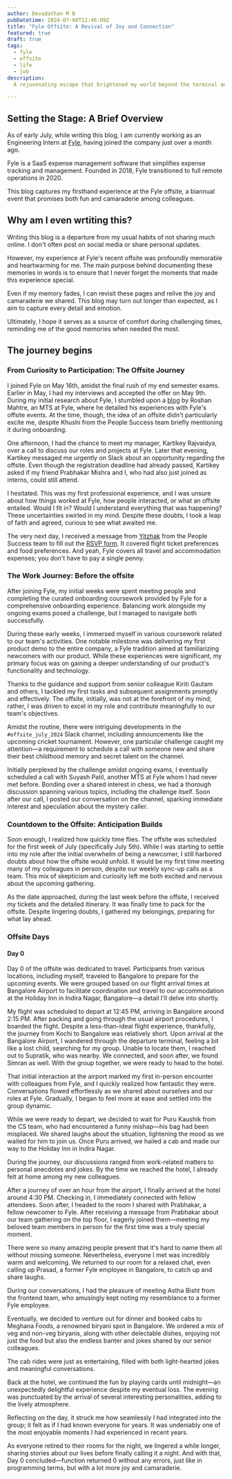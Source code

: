 ```yaml
---
author: Devadathan M B
pubDatetime: 2024-07-08T12:46:09Z
title: "Fyle Offsite: A Revival of Joy and Connection"
featured: true
draft: true
tags:
  - fyle
  - offsite
  - life
  - job
description:
  A rejuvenating escape that brightened my world beyond the terminal and code editors, reminding me of the vibrant joy found in shared moments and new friendships.

---
```


## Setting the Stage: A Brief Overview

As of early July, while writing this blog, I am currently working as an Engineering Intern at [Fyle](https://www.fylehq.com), having joined the company just over a month ago. 

Fyle is a SaaS expense management software that simplifies expense tracking and management. Founded in 2018, Fyle transitioned to full remote operations in 2020. 

This blog captures my firsthand experience at the Fyle offsite, a biannual event that promises both fun and camaraderie among colleagues.

## Why am I even wrtiting this?

Writing this blog is a departure from my usual habits of not sharing much online. I don't often post on social media or share personal updates.

However, my experience at Fyle's recent offsite was profoundly memorable and heartwarming for me. The main purpose behind documenting these memories in words is to ensure that I never forget the moments that made this experience special.

Even if my memory fades, I can revisit these pages and relive the joy and camaraderie we shared. This blog may turn out longer than expected, as I aim to capture every detail and emotion.

Ultimately, I hope it serves as a source of comfort during challenging times, reminding me of the good memories when needed the most.


## The journey begins
### From Curiosity to Participation: The Offsite Journey

I joined Fyle on May 16th, amidst the final rush of my end semester exams. Earlier in May, I had my interviews and accepted the offer on May 9th. During my initial research about Fyle, I stumbled upon a [blog](link_placeholder) by Roshan Mahtre, an MTS at Fyle, where he detailed his experiences with Fyle's offsite events. At the time, though, the idea of an offsite didn't particularly excite me, despite Khushi from the People Success team briefly mentioning it during onboarding.

One afternoon, I had the chance to meet my manager, Kartikey Rajvaidya, over a call to discuss our roles and projects at Fyle. Later that evening, Kartikey messaged me urgently on Slack about an opportunity regarding the offsite. Even though the registration deadline had already passed, Kartikey asked if my friend Prabhakar Mishra and I, who had also just joined as interns, could still attend.

I hesitated. This was my first professional experience, and I was unsure about how things worked at Fyle, how people interacted, or what an offsite entailed. Would I fit in? Would I understand everything that was happening? These uncertainties swirled in my mind. Despite these doubts, I took a leap of faith and agreed, curious to see what awaited me.

The very next day, I received a message from [Yitzhak](linkedin_profile_link_here) from the People Success team to fill out the [RSVP form](#). It covered flight ticket preferences and food preferences. And yeah, Fyle covers all travel and accommodation expenses; you don't have to pay a single penny.

### The Work Journey: Before the offsite 
After joining Fyle, my initial weeks were spent meeting people and completing the curated onboarding coursework provided by Fyle for a comprehensive onboarding experience. Balancing work alongside my ongoing exams posed a challenge, but I managed to navigate both successfully.

During these early weeks, I immersed myself in various coursework related to our team's activities. One notable milestone was delivering my first product demo to the entire company, a Fyle tradition aimed at familiarizing newcomers with our product. While these experiences were significant, my primary focus was on gaining a deeper understanding of our product's functionality and technology.

Thanks to the guidance and support from senior colleague Kiriti Gautam and others, I tackled my first tasks and subsequent assignments promptly and effectively. The offsite, initially, was not at the forefront of my mind; rather, I was driven to excel in my role and contribute meaningfully to our team's objectives.

Amidst the routine, there were intriguing developments in the `#offsite_july_2024` Slack channel, including announcements like the upcoming cricket tournament. However, one particular challenge caught my attention—a requirement to schedule a call with someone new and share their best childhood memory and secret talent on the channel.

Initially perplexed by the challenge amidst ongoing exams, I eventually scheduled a call with Suyash Patil, another MTS at Fyle whom I had never met before. Bonding over a shared interest in chess, we had a thorough discussion spanning various topics, including the challenge itself. Soon after our call, I posted our conversation on the channel, sparking immediate interest and speculation about the mystery caller.

### Countdown to the Offsite: Anticipation Builds

Soon enough, I realized how quickly time flies. The offsite was scheduled for the first week of July (specifically July 5th). While I was starting to settle into my role after the initial overwhelm of being a newcomer, I still harbored doubts about how the offsite would unfold. It would be my first time meeting many of my colleagues in person, despite our weekly sync-up calls as a team. This mix of skepticism and curiosity left me both excited and nervous about the upcoming gathering.

As the date approached, during the last week before the offsite, I received my tickets and the detailed itinerary. It was finally time to pack for the offsite. Despite lingering doubts, I gathered my belongings, preparing for what lay ahead.

### Offsite Days

#### Day 0
Day 0 of the offsite was dedicated to travel. Participants from various locations, including myself, traveled to Bangalore to prepare for the upcoming events. We were grouped based on our flight arrival times at Bangalore Airport to facilitate coordination and travel to our accommodation at the Holiday Inn in Indira Nagar, Bangalore—a detail I'll delve into shortly.

My flight was scheduled to depart at 12:45 PM, arriving in Bangalore around 2:15 PM. After packing and going through the usual airport procedures, I boarded the flight. Despite a less-than-ideal flight experience, thankfully, the journey from Kochi to Bangalore was relatively short. Upon arrival at the Bangalore Airport, I wandered through the departure terminal, feeling a bit like a lost child, searching for my group. Unable to locate them, I reached out to Supratik, who was nearby. We connected, and soon after, we found Simran as well. With the group together, we were ready to head to the hotel.

That initial interaction at the airport marked my first in-person encounter with colleagues from Fyle, and I quickly realized how fantastic they were. Conversations flowed effortlessly as we shared about ourselves and our roles at Fyle. Gradually, I began to feel more at ease and settled into the group dynamic.

While we were ready to depart, we decided to wait for Puru Kaushik from the CS team, who had encountered a funny mishap—his bag had been misplaced. We shared laughs about the situation, lightening the mood as we waited for him to join us. Once Puru arrived, we hailed a cab and made our way to the Holiday Inn in Indira Nagar.

During the journey, our discussions ranged from work-related matters to personal anecdotes and jokes. By the time we reached the hotel, I already felt at home among my new colleagues.

After a journey of over an hour from the airport, I finally arrived at the hotel around 4:30 PM. Checking in, I immediately connected with fellow attendees. Soon after, I headed to the room I shared with Prabhakar, a fellow newcomer to Fyle. After receiving a message from Prabhakar about our team gathering on the top floor, I eagerly joined them—meeting my beloved team members in person for the first time was a truly special moment. 

There were so many amazing people present that it's hard to name them all without missing someone. Nevertheless, everyone I met was incredibly warm and welcoming. We returned to our room for a relaxed chat, even calling up Prasad, a former Fyle employee in Bangalore, to catch up and share laughs.

During our conversations, I had the pleasure of meeting Astha Bisht from the frontend team, who amusingly kept noting my resemblance to a former Fyle employee. 

Eventually, we decided to venture out for dinner and booked cabs to Meghana Foods, a renowned biryani spot in Bangalore. We ordered a mix of veg and non-veg biryanis, along with other delectable dishes, enjoying not just the food but also the endless banter and jokes shared by our senior colleagues. 

The cab rides were just as entertaining, filled with both light-hearted jokes and meaningful conversations. 

Back at the hotel, we continued the fun by playing cards until midnight—an unexpectedly delightful experience despite my eventual loss. The evening was punctuated by the arrival of several interesting personalities, adding to the lively atmosphere. 

Reflecting on the day, it struck me how seamlessly I had integrated into the group; it felt as if I had known everyone for years. It was undeniably one of the most enjoyable moments I had experienced in recent years. 

As everyone retired to their rooms for the night, we lingered a while longer, sharing stories about our lives before finally calling it a night. And with that, Day 0 concluded—function returned 0 without any errors, just like in programming terms, but with a lot more joy and camaraderie.
